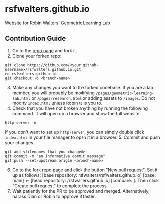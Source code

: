 # rsfwalters.github.io
Website for Robin Walters' Geometric Learning Lab

## Contribution Guide
1. Go to the [repo page](https://github.com/rsfwalters/rsfwalters.github.io) and fork it.
2. Clone your forked repo:
```
git clone https://github.com/<your-github-username>/rsfwalters.github.io.git
cd rsfwalters.github.io
git checkout -b <branch-name>
```
3. Make any changes you want to the forked codebase.  If you are a lab member, you will probably
be modifying `/pages/geometric-learning-lab.html` or `/pages/research.html` or adding assets to `/images`.  Do not modify `index.html` unless Robin tells you to.
4. Check that you have not broken anything by running the following command.  It will open up a browser and show the full website.  
```
http-server -o
```
If you don't want to set up `http-server`, you can simply double click `index.html` in your file manager to open it in a browser.
5. Commit and push your changes.
```
git add <filenames-that-you-changed>
git commit -m "an informative commit message"
git push --set-upstream origin <branch-name>
```
6. Go to the fork repo page and click the button "New pull request".  Set it up as follows:
 \[base repository: rsfwalters/rsfwalters.github.io\] \[base: main\] <- \[head repository: <your-username>/rsfwalters.github.io\] \[compare: <branch-name>\].
 Then click "Create pull request" to complete the process.
7.  Wait patiently for the PR to be approved and merged.  Alternatively, harass Dian or Robin to approve it faster.
